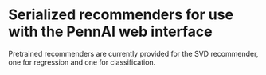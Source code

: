 # Serialized recommenders for use with the PennAI web interface

Pretrained recommenders are currently provided for the SVD recommender, one for regression and one for classification.
